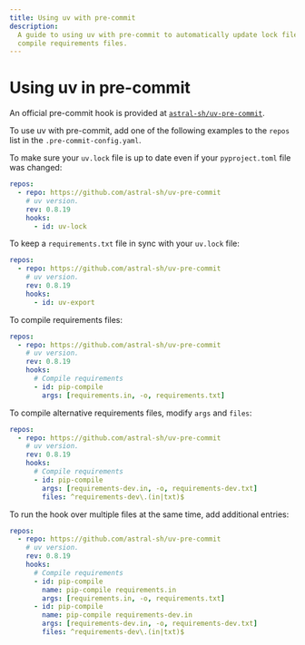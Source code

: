 ```yaml
---
title: Using uv with pre-commit
description:
  A guide to using uv with pre-commit to automatically update lock files, export requirements, and
  compile requirements files.
---
```


# Using uv in pre-commit

An official pre-commit hook is provided at
[`astral-sh/uv-pre-commit`](https://github.com/astral-sh/uv-pre-commit).

To use uv with pre-commit, add one of the following examples to the `repos` list in the
`.pre-commit-config.yaml`.

To make sure your `uv.lock` file is up to date even if your `pyproject.toml` file was changed:

```yaml title=".pre-commit-config.yaml"
repos:
  - repo: https://github.com/astral-sh/uv-pre-commit
    # uv version.
    rev: 0.8.19
    hooks:
      - id: uv-lock
```

To keep a `requirements.txt` file in sync with your `uv.lock` file:

```yaml title=".pre-commit-config.yaml"
repos:
  - repo: https://github.com/astral-sh/uv-pre-commit
    # uv version.
    rev: 0.8.19
    hooks:
      - id: uv-export
```

To compile requirements files:

```yaml title=".pre-commit-config.yaml"
repos:
  - repo: https://github.com/astral-sh/uv-pre-commit
    # uv version.
    rev: 0.8.19
    hooks:
      # Compile requirements
      - id: pip-compile
        args: [requirements.in, -o, requirements.txt]
```

To compile alternative requirements files, modify `args` and `files`:

```yaml title=".pre-commit-config.yaml"
repos:
  - repo: https://github.com/astral-sh/uv-pre-commit
    # uv version.
    rev: 0.8.19
    hooks:
      # Compile requirements
      - id: pip-compile
        args: [requirements-dev.in, -o, requirements-dev.txt]
        files: ^requirements-dev\.(in|txt)$
```

To run the hook over multiple files at the same time, add additional entries:

```yaml title=".pre-commit-config.yaml"
repos:
  - repo: https://github.com/astral-sh/uv-pre-commit
    # uv version.
    rev: 0.8.19
    hooks:
      # Compile requirements
      - id: pip-compile
        name: pip-compile requirements.in
        args: [requirements.in, -o, requirements.txt]
      - id: pip-compile
        name: pip-compile requirements-dev.in
        args: [requirements-dev.in, -o, requirements-dev.txt]
        files: ^requirements-dev\.(in|txt)$
```
